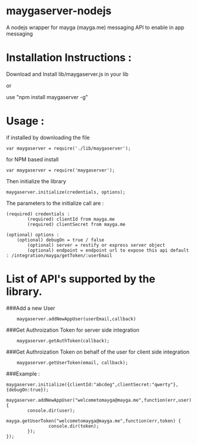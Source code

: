 maygaserver-nodejs
==================
A nodejs wrapper for mayga (mayga.me) messaging API to enable in app messaging

Installation Instructions :
===========================

Download and Install lib/maygaserver.js in your lib

or

use "npm install maygaserver -g"

Usage :
=======
if installed by downloading the file

	var maygaserver = require('./lib/maygaserver');

for NPM based install

	var maygaserver = require('maygaserver');

Then initialize the library

	maygaserver.initialize(credentials, options);

The parameters to the initialize call are :

	(required) credentials :
        	(required) clientId from mayga.me
        	(required) clientSecret from mayga.me

	(optional) options :
		(optional) debugOn = true / false
        	(optional) server = restify or express server object
        	(optional) endpoint = endpoint url to expose this api default : /integration/mayga/getToken/:userEmail


List of API's supported by the library.
=======================================

###Add a new User

        maygaserver.addNewAppUser(userEmail,callback)

###Get Authroization Token for server side integration

        maygaserver.getAuthToken(callback);


###Get Authroization Token on behalf of the user for client side integration

        maygaserver.getUserToken(email, callback);

###Example :

	maygaserver.initialize({clientId:"abcdeg",clientSecret:"qwerty"},{debugOn:true});

	maygaserver.addNewAppUser("welcometomayga@mayga.me",function(err,user) {
        	console.dir(user);
        	mayga.getUserToken("welcometomayga@mayga.me",function(err,token) {
                	console.dir(token);
        	});
	});

